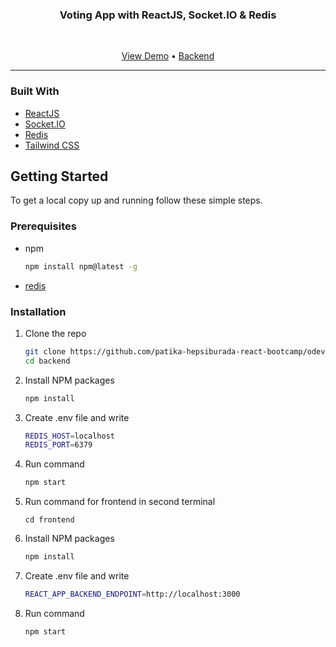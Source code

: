 <p align="center">
    <h3 align="center">Voting App with ReactJS, Socket.IO & Redis</h3>
    <br />
        <p align="center">
        <a href="https://voting-app-react-redis.netlify.app/">View Demo</a>
         • 
        <a href="https://votingapp.elifnurkarakoc.com/">Backend</a>
    </p>
</p>


<hr>

### Built With

- [ReactJS](https://reactjs.org/)
- [Socket.IO](https://socket.io/)
- [Redis](https://redis.io/)
- [Tailwind CSS](https://tailwindcss.com/)

<!-- GETTING STARTED -->

## Getting Started

To get a local copy up and running follow these simple steps.

### Prerequisites

- npm
  ```sh
  npm install npm@latest -g
  ```
- [redis](https://redis.io/download)

### Installation

1. Clone the repo
   ```sh
   git clone https://github.com/patika-hepsiburada-react-bootcamp/odev-3-elifnurkarakoc.git
   cd backend
   ```
2. Install NPM packages
   ```sh
   npm install
   ```
3. Create .env file and write
   ```sh
   REDIS_HOST=localhost
   REDIS_PORT=6379
   ```
4. Run command

   ```sh
   npm start
   ```

5. Run command for frontend in second terminal
   ```
   cd frontend
   ```
6. Install NPM packages
   ```sh
   npm install
   ```
7. Create .env file and write
   ```sh
   REACT_APP_BACKEND_ENDPOINT=http://localhost:3000
   ```
8. Run command
   ```sh
   npm start
   ```
